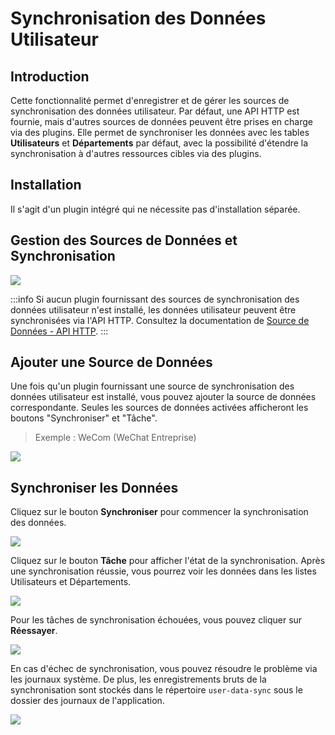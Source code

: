# Synchronisation des Données Utilisateur

<PluginInfo name="user-data-sync"></PluginInfo>

## Introduction

Cette fonctionnalité permet d'enregistrer et de gérer les sources de synchronisation des données utilisateur. Par défaut, une API HTTP est fournie, mais d'autres sources de données peuvent être prises en charge via des plugins. Elle permet de synchroniser les données avec les tables **Utilisateurs** et **Départements** par défaut, avec la possibilité d'étendre la synchronisation à d'autres ressources cibles via des plugins.

## Installation

Il s'agit d'un plugin intégré qui ne nécessite pas d'installation séparée.

## Gestion des Sources de Données et Synchronisation

![](https://static-docs.nocobase.com/202412041043465.png)

:::info
Si aucun plugin fournissant des sources de synchronisation des données utilisateur n'est installé, les données utilisateur peuvent être synchronisées via l'API HTTP. Consultez la documentation de [Source de Données - API HTTP](./sources/api.md).
:::

## Ajouter une Source de Données

Une fois qu'un plugin fournissant une source de synchronisation des données utilisateur est installé, vous pouvez ajouter la source de données correspondante. Seules les sources de données activées afficheront les boutons "Synchroniser" et "Tâche".

> Exemple : WeCom (WeChat Entreprise)

![](https://static-docs.nocobase.com/202412041053785.png)

## Synchroniser les Données

Cliquez sur le bouton **Synchroniser** pour commencer la synchronisation des données.

![](https://static-docs.nocobase.com/202412041055022.png)

Cliquez sur le bouton **Tâche** pour afficher l'état de la synchronisation. Après une synchronisation réussie, vous pourrez voir les données dans les listes Utilisateurs et Départements.

![](https://static-docs.nocobase.com/202412041202337.png)

Pour les tâches de synchronisation échouées, vous pouvez cliquer sur **Réessayer**.

![](https://static-docs.nocobase.com/202412041058337.png)

En cas d'échec de synchronisation, vous pouvez résoudre le problème via les journaux système. De plus, les enregistrements bruts de la synchronisation sont stockés dans le répertoire `user-data-sync` sous le dossier des journaux de l'application.

![](https://static-docs.nocobase.com/202412041205655.png)
